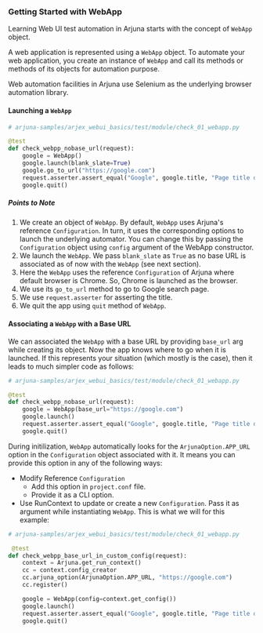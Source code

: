 ### Getting Started with WebApp

Learning Web UI test automation in Arjuna starts with the concept of `WebApp` object.

A web application is represented using a `WebApp` object. To automate your web application, you create an instance of `WebApp` and call its methods or methods of its objects for automation purpose.

Web automation facilities in Arjuna use Selenium as the underlying browser automation library.

#### Launching a `WebApp`

```python
# arjuna-samples/arjex_webui_basics/test/module/check_01_webapp.py

@test
def check_webpp_nobase_url(request):
    google = WebApp()
    google.launch(blank_slate=True)
    google.go_to_url("https://google.com")
    request.asserter.assert_equal("Google", google.title, "Page title does not match.")
    google.quit()
```

##### Points to Note
1. We create an object of `WebApp`. By default, `WebApp` uses Arjuna's reference `Configuration`. In turn, it uses the corresponding options to launch the underlying automator. You can change this by passing the `Configuration` object using `config` argument of the WebApp constructor.
2. We launch the `WebApp`. We pass `blank_slate` as `True` as no base URL is associated as of now with the `WebApp` (see next section).
3. Here the `WebApp` uses the reference `Configuration` of Arjuna where default browser is Chrome. So, Chrome is launched as the browser.
4. We use its `go_to_url` method to go to Google search page.
5. We use `request.asserter` for asserting the title.
6. We quit the app using `quit` method of `WebApp`.

#### Associating a `WebApp` with a Base URL

We can associated the `WebApp` with a base URL by providing `base_url` arg while creating its object. Now the app knows where to go when it is launched. If this represents your situation (which mostly is the case), then it leads to much simpler code as follows:

```python
# arjuna-samples/arjex_webui_basics/test/module/check_01_webapp.py

@test
def check_webpp_nobase_url(request):
    google = WebApp(base_url="https://google.com")
    google.launch()
    request.asserter.assert_equal("Google", google.title, "Page title does not match.")
    google.quit()
```

During initilization, `WebApp` automatically looks for the `ArjunaOption.APP_URL` option in the `Configuration` object associated with it. It means you can provide this option in any of the following ways:
- Modify Reference `Configuration`
  - Add this option in `project.conf` file.
  - Provide it as a CLI option.
 - Use RunContext to update or create a new `Configuration`. Pass it as argument while instantiating `WebApp`. This is what we will for this example:
 
 
```python
# arjuna-samples/arjex_webui_basics/test/module/check_01_webapp.py

 @test
def check_webpp_base_url_in_custom_config(request):
    context = Arjuna.get_run_context()
    cc = context.config_creator
    cc.arjuna_option(ArjunaOption.APP_URL, "https://google.com")
    cc.register()

    google = WebApp(config=context.get_config())
    google.launch()
    request.asserter.assert_equal("Google", google.title, "Page title does not match.")
    google.quit()
```
 
 






